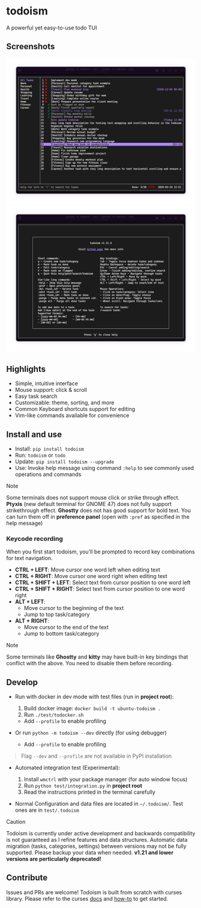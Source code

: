 # todoism

A powerful yet easy-to-use todo TUI

## Screenshots

![UI](./assets/screenshot-latest.png)
![UI](./assets/screenshot-help-latest.png)

## Highlights

- Simple, intuitive interface
- Mouse support: click & scroll
- Easy task search
- Customizable: theme, sorting, and more
- Common Keyboard shortcuts support for editing
- Vim-like commands available for convenience

## Install and use

- Install: `pip install todoism`
- Run: `todoism` or `todo`
- Update: `pip install todoism --upgrade`
- Use: Invoke help message using command `:help` to see commonly used operations and commands

> [!NOTE]
> Some terminals does not support mouse click or strike through effect.
> **Ptyxis** (new default terminal for GNOME 47) does not fully support strikethrough effect. **Ghostty** does not has good support for bold text.
> You can turn them off in **preference panel** (open with `:pref` as specified in the help message)

### Keycode recording

When you first start todoism, you'll be prompted to record key combinations for text navigation.

- **CTRL + LEFT**: Move cursor one word left when editing text
- **CTRL + RIGHT**: Move cursor one word right when editing text
- **CTRL + SHIFT + LEFT**: Select text from cursor position to one word left
- **CTRL + SHIFT + RIGHT**: Select text from cursor position to one word right
- **ALT + LEFT**:
  - Move cursor to the beginning of the text
  - Jump to top task/category
- **ALT + RIGHT**:
  - Move cursor to the end of the text
  - Jump to bottom task/category

> [!NOTE]
> Some terminals like **Ghostty** and **kitty** may have built-in key bindings that conflict with the above. You need to disable them before recording.

## Develop

- Run with docker in dev mode with test files (run in **project root**):

  1. Build docker image: `docker build -t ubuntu-todoism .`
  2. Run `./test/todocker.sh`

  - Add `--profile` to enable profiling

- Or run `python -m todoism --dev` directly (for using debugger)

  - Add `--profile` to enable profiling

> Flag `--dev` and `--profile` are not available in PyPI installation

- Automated integration test (Experimental):

  1. Install `wmctrl` with your package manager (for auto window focus)
  2. Run `python test/integration.py` in **project root**
  3. Read the instructions printed in the terminal carefully

- Normal Configuration and data files are located in `~/.todoism/`. Test ones are in `test/.todoism`

> [!CAUTION]
> Todoism is currently under active development and backwards compatibility is not guaranteed as I refine features and data structures. Automatic data migration (tasks, categories, settings) between versions may not be fully supported. Please backup your data when needed. **v1.21 and lower versions are perticularly deprecated!**

## Contribute

Issues and PRs are welcome! Todoism is built from scratch with curses library. Please refer to the curses [docs](https://docs.python.org/3/library/curses.html#module-curses) and [how-to](https://docs.python.org/3/howto/curses.html) to get started.
